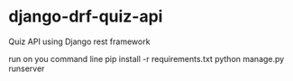 # django-drf-quiz-api
Quiz API using Django rest framework

run on you command line
pip install -r requirements.txt
python manage.py runserver

